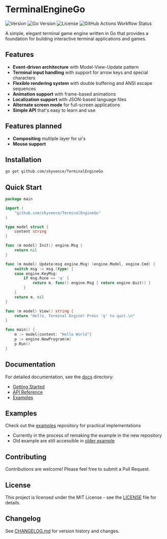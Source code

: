 # TerminalEngineGo

![Version](https://img.shields.io/github/v/tag/SkyVence/TerminalEngineGo?label=version&sort=semver)
![Go Version](https://img.shields.io/github/go-mod/go-version/SkyVence/TerminalEngineGo)
![License](https://img.shields.io/github/license/SkyVence/TerminalEngineGo)
![GitHub Actions Workflow Status](https://img.shields.io/github/actions/workflow/status/skyvence/terminalenginego/release.yml)


A simple, elegant terminal game engine written in Go that provides a foundation for building interactive terminal applications and games.

## Features

- **Event-driven architecture** with Model-View-Update pattern
- **Terminal input handling** with support for arrow keys and special characters
- **Flexible rendering system** with double buffering and ANSI escape sequences
- **Animation support** with frame-based animations
- **Localization support** with JSON-based language files
- **Alternate screen mode** for full-screen applications
- **Simple API** that's easy to learn and use

## Features planned

- **Compositing** multiple layer for ui's
- **Mouse support**

## Installation

```bash
go get github.com/skyvence/TerminalEngineGo
```

## Quick Start

```go
package main

import (
    "github.com/skyvence/TerminalEngineGo"
)

type model struct {
    content string
}

func (m model) Init() engine.Msg {
    return nil
}

func (m model) Update(msg engine.Msg) (engine.Model, engine.Cmd) {
    switch msg := msg.(type) {
    case engine.KeyMsg:
        if msg.Rune == 'q' {
            return m, func() engine.Msg { return engine.Quit() }
        }
    }
    return m, nil
}

func (m model) View() string {
    return "Hello, Terminal Engine! Press 'q' to quit.\n"
}

func main() {
    m := model{content: "Hello World"}
    p := engine.NewProgram(m)
    p.Run()
}
```

## Documentation

For detailed documentation, see the [docs](./docs/) directory:

- [Getting Started](./docs/getting-started.md)
- [API Reference](./docs/api-reference.md)
- [Examples](./docs/examples.md)

## Examples

Check out the [examples](https://github.com/SkyVence/example-terminalengine) repository for practical implementations

- Currently in the process of remaking the example in the new repository
- Old example are still accessible in [older example](./examples/)

## Contributing

Contributions are welcome! Please feel free to submit a Pull Request.

## License

This project is licensed under the MIT License - see the [LICENSE](LICENSE) file for details.

## Changelog

See [CHANGELOG.md](CHANGELOG.md) for version history and changes.
